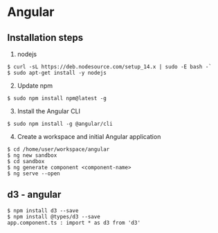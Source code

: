 # Angular

## Installation steps

1. nodejs
```
$ curl -sL https://deb.nodesource.com/setup_14.x | sudo -E bash -`
$ sudo apt-get install -y nodejs
```

2. Update npm

`$ sudo npm install npm@latest -g`

3. Install the Angular CLI

`$ sudo npm install -g @angular/cli`

4. Create a workspace and initial Angular application
```
$ cd /home/user/workspace/angular
$ ng new sandbox
$ cd sandbox
$ ng generate component <component-name>
$ ng serve --open
```
## d3 - angular

```
$ npm install d3 --save
$ npm install @types/d3 --save
app.component.ts : import * as d3 from 'd3'
```